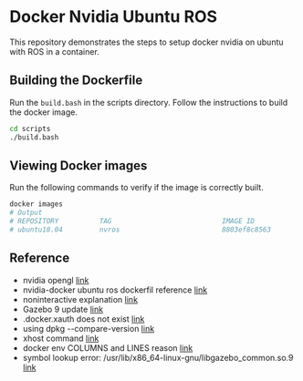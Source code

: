 # Docker Nvidia Ubuntu ROS

This repository demonstrates the steps to setup docker nvidia on ubuntu with ROS in a container.  

## Building the Dockerfile

Run the `build.bash` in the scripts directory. Follow the instructions to build the docker image.  
```bash
cd scripts
./build.bash
```

## Viewing Docker images

Run the following commands to verify if the image is correctly built.  
```bash
docker images
# Output
# REPOSITORY          TAG                           IMAGE ID            CREATED             SIZE
# ubuntu18.04         nvros                         8803ef8c8563        3 hours ago         3.32GB
```

## Reference
- nvidia opengl [link](https://hub.docker.com/r/nvidia/opengl)
- nvidia-docker ubuntu ros dockerfil reference [link](https://github.com/osrf/subt/blob/master/docker/subt_sim_entry/Dockerfile)
- noninteractive explanation [link](https://linuxhint.com/debian_frontend_noninteractive/)
- Gazebo 9 update [link](http://gazebosim.org/tutorials?cat=install&tut=install_ubuntu&ver=9.0)
- .docker.xauth does not exist [link](https://github.com/lbeaucourt/Object-detection/issues/7)
- using dpkg --compare-version [link](https://mike632t.wordpress.com/2017/03/02/compairing-version-numbers-using-dpkg/)
- xhost command [link](https://unix.stackexchange.com/questions/177557/what-does-this-xhost-command-do)
- docker env COLUMNS and LINES reason [link](https://codeslake.github.io/ubuntu/installation/when-terminal-created-from-docker-exec-has-strange-behaviour-abnormal-size-command-vanishing/)
- symbol lookup error: /usr/lib/x86_64-linux-gnu/libgazebo_common.so.9 [link](https://answers.gazebosim.org//question/22071/symbol-lookup-error-both-instalation-methods/)